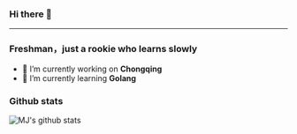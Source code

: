 ### Hi there 👋
-------------------------------------------------------------
### Freshman，just a rookie who learns slowly
 - 🔭 I’m currently working on **Chongqing**<br>
 - 🌱 I’m currently learning **Golang**<br>
 ### Github stats
 ![MJ's github stats](https://github-readme-stats.vercel.app/api?username=MJgopher&show_icons=true&theme=radical)
 
 

